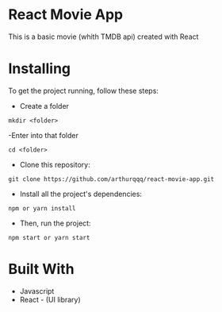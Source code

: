 # React Movie App

This is a basic movie (whith TMDB api) created with React

# Installing

To get the project running, follow these steps:
- Create a folder
```
mkdir <folder>
```

-Enter into that folder
```
cd <folder>
```

- Clone this repository:
```
git clone https://github.com/arthurqqq/react-movie-app.git
```

- Install all the project's dependencies:
```
npm or yarn install
```
- Then, run the project:
```
npm start or yarn start
```

# Built With
- Javascript
- React - (UI library)

